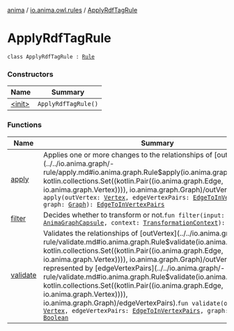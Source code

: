[anima](../../index.md) / [io.anima.owl.rules](../index.md) / [ApplyRdfTagRule](./index.md)

# ApplyRdfTagRule

`class ApplyRdfTagRule : `[`Rule`](../../io.anima.graph/-rule/index.md)

### Constructors

| Name | Summary |
|---|---|
| [&lt;init&gt;](-init-.md) | `ApplyRdfTagRule()` |

### Functions

| Name | Summary |
|---|---|
| [apply](apply.md) | Applies one or more changes to the relationships of [outVertex](../../io.anima.graph/-rule/apply.md#io.anima.graph.Rule$apply(io.anima.graph.Vertex, kotlin.collections.Set((kotlin.Pair((io.anima.graph.Edge, io.anima.graph.Vertex)))), io.anima.graph.Graph)/outVertex).`fun apply(outVertex: `[`Vertex`](../../io.anima.graph/-vertex/index.md)`, edgeVertexPairs: `[`EdgeToInVertexPairs`](../../io.anima.graph/-edge-to-in-vertex-pairs.md)`, graph: `[`Graph`](../../io.anima.graph/-graph/index.md)`): `[`EdgeToInVertexPairs`](../../io.anima.graph/-edge-to-in-vertex-pairs.md) |
| [filter](filter.md) | Decides whether to transform or not.`fun filter(input: `[`AnimaGraphCapsule`](../../io.anima.transform/-anima-graph-capsule/index.md)`, context: `[`TransformationContext`](../../io.anima.transform/-transformation-context/index.md)`): `[`Boolean`](https://kotlinlang.org/api/latest/jvm/stdlib/kotlin/-boolean/index.html) |
| [validate](validate.md) | Validates the relationships of [outVertex](../../io.anima.graph/-rule/validate.md#io.anima.graph.Rule$validate(io.anima.graph.Vertex, kotlin.collections.Set((kotlin.Pair((io.anima.graph.Edge, io.anima.graph.Vertex)))), io.anima.graph.Graph)/outVertex) represented by [edgeVertexPairs](../../io.anima.graph/-rule/validate.md#io.anima.graph.Rule$validate(io.anima.graph.Vertex, kotlin.collections.Set((kotlin.Pair((io.anima.graph.Edge, io.anima.graph.Vertex)))), io.anima.graph.Graph)/edgeVertexPairs).`fun validate(outVertex: `[`Vertex`](../../io.anima.graph/-vertex/index.md)`, edgeVertexPairs: `[`EdgeToInVertexPairs`](../../io.anima.graph/-edge-to-in-vertex-pairs.md)`, graph: `[`Graph`](../../io.anima.graph/-graph/index.md)`): `[`Boolean`](https://kotlinlang.org/api/latest/jvm/stdlib/kotlin/-boolean/index.html) |

